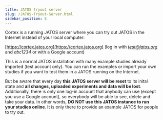 ```yaml
---
title: JATOS tryout server
slug: /JATOS-Tryout-Server.html
sidebar_position: 8
---
```


Cortex is a running JATOS server where you can try out JATOS in the Internet instead of your local computer:

[https://cortex.jatos.org](https://cortex.jatos.org) (log in with *test@jatos.org* and _abc1234_ or with a Google account)

This is a normal JATOS installation with many example studies already imported (test account only). You can run the examples or import your own studies if you want to test them in a JATOS running on the Internet.

But be aware that every day **this JATOS server will be reset** to its inital state and **all changes, uploaded experiments and data will be lost**. Additionally, there is only one log-in account that anybody can use (except you use a Google account), so everybody will be able to see, delete and take your data. In other words, **DO NOT use  this JATOS instance to run your studies online**. It is only there to provide an example JATOS for people to try out.  


